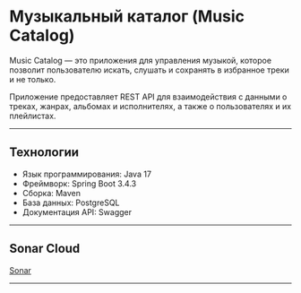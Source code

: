 # Музыкальный каталог (Music Catalog)

Music Catalog — это приложения для управления музыкой, которое позволит пользователю искать, слушать и сохранять в избранное треки и не только. 

Приложение предоставляет REST API для взаимодействия с данными о треках, жанрах, альбомах и исполнителях, а также о пользователях и их плейлистах.
   
---

## Технологии
- Язык программирования: Java 17
- Фреймворк: Spring Boot 3.4.3
- Сборка: Maven
- База данных: PostgreSQL
- Документация API: Swagger

---

## Sonar Cloud
[Sonar](https://sonarcloud.io/project/overview?id=fxynix_MusicCatalog)

---